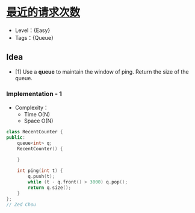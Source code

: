 # [最近的请求次数](https://leetcode-cn.com/problems/number-of-recent-calls/)

- Level：{Easy}
- Tags：{Queue}

## Idea

- [1] Use a **queue** to maintain the window of ping. Return the size of the queue.

### Implementation - 1

- Complexity：
  - Time O(N)
  - Space O(N)

``` c++
class RecentCounter {
public:
    queue<int> q;
    RecentCounter() {

    }
    
    int ping(int t) {
        q.push(t);
        while (t - q.front() > 3000) q.pop();
        return q.size();
    }
};
// Zed Chou
```

```



